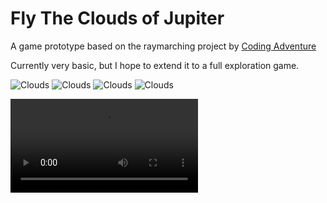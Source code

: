 # Fly The Clouds of Jupiter

A game prototype based on the raymarching project by [Coding Adventure](https://www.youtube.com/watch?v=4QOcCGI6xOU)

Currently very basic, but I hope to extend it to a full exploration game.

![Clouds](https://i.imgur.com/VUtZWaX.png)
![Clouds](https://i.imgur.com/Vzicnn1.png)
![Clouds](https://i.imgur.com/Kj3xwDn.png)
![Clouds](https://i.imgur.com/1y6Vrhr.png)

![Gameplay video](https://i.imgur.com/soQ0gCj.mp4)